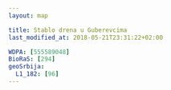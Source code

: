 ```yaml
---
layout: map

title: Stablo drena u Guberevcima
last_modified_at: 2018-05-21T23:31:22+02:00

WDPA: [555589048]
BioRaS: [294]
geoSrbija:
  L1_182: [96]
---
```

